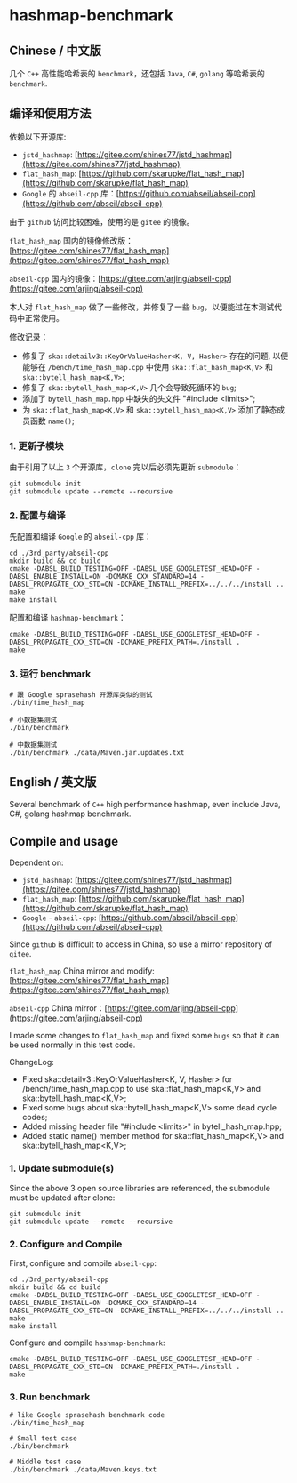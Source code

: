 # hashmap-benchmark

## Chinese / 中文版

几个 `C++` 高性能哈希表的 `benchmark`，还包括 `Java`, `C#`, `golang` 等哈希表的 `benchmark`.

## 编译和使用方法

依赖以下开源库:

* `jstd_hashmap`: [https://gitee.com/shines77/jstd_hashmap](https://gitee.com/shines77/jstd_hashmap)
* `flat_hash_map`: [https://github.com/skarupke/flat_hash_map](https://github.com/skarupke/flat_hash_map)
* `Google` 的 `abseil-cpp` 库：[https://github.com/abseil/abseil-cpp](https://github.com/abseil/abseil-cpp)

由于 `github` 访问比较困难，使用的是 `gitee` 的镜像。

`flat_hash_map` 国内的镜像修改版：[https://gitee.com/shines77/flat_hash_map](https://gitee.com/shines77/flat_hash_map)

`abseil-cpp` 国内的镜像：[https://gitee.com/arjing/abseil-cpp](https://gitee.com/arjing/abseil-cpp)

本人对 `flat_hash_map` 做了一些修改，并修复了一些 `bug`，以便能过在本测试代码中正常使用。

修改记录：

* 修复了 `ska::detailv3::KeyOrValueHasher<K, V, Hasher>` 存在的问题, 以便能够在 `/bench/time_hash_map.cpp` 中使用 `ska::flat_hash_map<K,V>` 和 `ska::bytell_hash_map<K,V>`;
* 修复了 `ska::bytell_hash_map<K,V>` 几个会导致死循环的 `bug`;
* 添加了 `bytell_hash_map.hpp` 中缺失的头文件 "#include \<limits\>";
* 为 `ska::flat_hash_map<K,V>` 和 `ska::bytell_hash_map<K,V>` 添加了静态成员函数 `name()`;

### 1. 更新子模块

由于引用了以上 `3` 个开源库，`clone` 完以后必须先更新 `submodule`：

```shell
git submodule init
git submodule update --remote --recursive
```

### 2. 配置与编译

先配置和编译 `Google` 的 `abseil-cpp` 库：

```shell
cd ./3rd_party/abseil-cpp
mkdir build && cd build
cmake -DABSL_BUILD_TESTING=OFF -DABSL_USE_GOOGLETEST_HEAD=OFF -DABSL_ENABLE_INSTALL=ON -DCMAKE_CXX_STANDARD=14 -DABSL_PROPAGATE_CXX_STD=ON -DCMAKE_INSTALL_PREFIX=../../../install ..
make
make install
```

配置和编译 `hashmap-benchmark`：

```shell
cmake -DABSL_BUILD_TESTING=OFF -DABSL_USE_GOOGLETEST_HEAD=OFF -DABSL_PROPAGATE_CXX_STD=ON -DCMAKE_PREFIX_PATH=./install .
make
````

### 3. 运行 benchmark

```shell
# 跟 Google sprasehash 开源库类似的测试
./bin/time_hash_map

# 小数据集测试
./bin/benchmark

# 中数据集测试
./bin/benchmark ./data/Maven.jar.updates.txt
```

## English / 英文版

Several benchmark of `C++` high performance hashmap, even include Java, C#, golang hashmap benchmark.

## Compile and usage

Dependent on:

* `jstd_hashmap`: [https://gitee.com/shines77/jstd_hashmap](https://gitee.com/shines77/jstd_hashmap)
* `flat_hash_map`: [https://github.com/skarupke/flat_hash_map](https://github.com/skarupke/flat_hash_map)
* `Google` - `abseil-cpp`: [https://github.com/abseil/abseil-cpp](https://github.com/abseil/abseil-cpp)

Since `github` is difficult to access in China, so use a mirror repository of `gitee`.

`flat_hash_map` China mirror and modify: [https://gitee.com/shines77/flat_hash_map](https://gitee.com/shines77/flat_hash_map)

`abseil-cpp` China mirror：[https://gitee.com/arjing/abseil-cpp](https://gitee.com/arjing/abseil-cpp)

I made some changes to `flat_hash_map` and fixed some `bugs` so that it can be used normally in this test code.

ChangeLog:

* Fixed ska::detailv3::KeyOrValueHasher<K, V, Hasher> for /bench/time_hash_map.cpp to use ska::flat_hash_map<K,V> and ska::bytell_hash_map<K,V>;
* Fixed some bugs about ska::bytell_hash_map<K,V> some dead cycle codes;
* Added missing header file "#include \<limits\>" in bytell_hash_map.hpp;
* Added static name() member method for ska::flat_hash_map<K,V> and ska::bytell_hash_map<K,V>;

### 1. Update submodule(s)

Since the above 3 open source libraries are referenced, the submodule must be updated after clone:

```shell
git submodule init
git submodule update --remote --recursive
```

### 2. Configure and Compile

First, configure and compile `abseil-cpp`:

```shell
cd ./3rd_party/abseil-cpp
mkdir build && cd build
cmake -DABSL_BUILD_TESTING=OFF -DABSL_USE_GOOGLETEST_HEAD=OFF -DABSL_ENABLE_INSTALL=ON -DCMAKE_CXX_STANDARD=14 -DABSL_PROPAGATE_CXX_STD=ON -DCMAKE_INSTALL_PREFIX=../../../install ..
make
make install
```

Configure and compile `hashmap-benchmark`:

```shell
cmake -DABSL_BUILD_TESTING=OFF -DABSL_USE_GOOGLETEST_HEAD=OFF -DABSL_PROPAGATE_CXX_STD=ON -DCMAKE_PREFIX_PATH=./install .
make
````

### 3. Run benchmark

```shell
# like Google sprasehash benchmark code
./bin/time_hash_map

# Small test case
./bin/benchmark

# Middle test case
./bin/benchmark ./data/Maven.keys.txt
```
